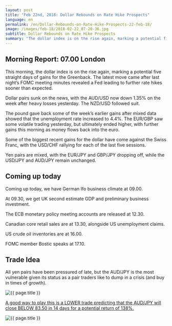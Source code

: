 ```yaml
---
layout: post
title: "Feb 22nd, 2018: Dollar Rebounds on Rate Hike Prospects"
language: en
permalink: /en/Dollar-Rebounds-on-Rate-Hike-Prospects-22-feb-18/
image: /images/feb-18/2018-02-22_07-20-36.jpg
subtitle: Dollar Rebounds on Rate Hike Prospects
summary: "The dollar index is on the rise again, marking a potential five straight days of gains for the Greenback. The latest move came after last night’s FOMC meeting minutes revealed a Fed leading to further rate hikes sooner than expected"
---
```

## Morning Report: 07.00 London

This morning, the dollar index is on the rise again, marking a potential five straight days of gains for the Greenback. The latest move came after last night’s FOMC meeting minutes revealed a Fed leading to further rate hikes sooner than expected. 

Dollar pairs sunk on the news, with the AUD/USD now down 1.35% on the week after heavy losses yesterday. The NZD/USD followed suit.

The pound gave back some of the week’s earlier gains after mixed data showed that the unemployment rate increased to 4.4%. The EUR/GBP saw some volatile trading yesterday, but ultimately ended higher, with further gains this morning as money flows back into the euro. 

Some of the biggest recent gains for the dollar have come against the Swiss Franc, with the USD/CHF rallying for each of the last five sessions. 

Yen pairs are mixed, with the EUR/JPY and GBP/JPY dropping off, while the USD/JPY and AUD/JPY remain unchanged.  

## Coming up today 

Coming up today, we have German Ifo business climate at 09.00. 

At 09.30, we get UK second estimate GDP and preliminary business investment. 

The ECB monetary policy meeting accounts are released at 12.30. 

Canadian core retail sales are at 13.30, alongside US unemployment claims. 

US crude oil inventories are at 16.00. 

FOMC member Bostic speaks at 17.10. 

## Trade Idea

All yen pairs have been pressured of late, but the AUD/JPY is the most vulnerable given its status as a pair traders like to dump in a crisis (and buy in times of growth).

<img class="post-image" src="{{ site.url }}/images/feb-18/2018-02-22_07-20-36.jpg" alt="{{ page.title }}" title="{{ page.title }}">

<a href="%LINK%%?currency=GBP&market=forex&underlying=frxAUDJPY&formname=higherlower&duration_amount=14&duration_units=d&amount=10&amount_type=payout&expiry_type=duration&barrier=83.50" target="_blank">A good way to play this is a LOWER trade predicting that the AUD/JPY will close BELOW 83.50 in 14 days for a potential return of 138%.</a>

<img class="post-image" src="{{ site.url }}/images/feb-18/2018-02-22_07-27-13.jpg" alt="{{ page.title }}" title="{{ page.title }}">
